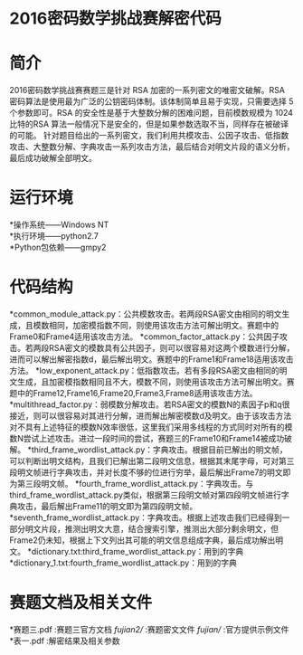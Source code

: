 2016密码数学挑战赛解密代码
==========================

简介
====
2016密码数学挑战赛赛题三是针对 RSA 加密的一系列密文的唯密文破解。RSA 密码算法是使用最为广泛的公钥密码体制。该体制简单且易于实现，只需要选择 5 个参数即可。RSA 的安全性是基于大整数分解的困难问题，目前模数规模为 1024 比特的RSA 算法一般情况下是安全的，但是如果参数选取不当，同样存在被破译的可能。
针对题目给出的一系列密文，我们利用共模攻击、公因子攻击、低指数攻击、大整数分解、字典攻击一系列攻击方法，最后结合对明文片段的语义分析，最后成功破解全部明文。


运行环境
========
*操作系统——Windows NT<br>
*执行环境——python2.7<br>
*Python包依赖——gmpy2<br>



代码结构
========
*common_module_attack.py：公共模数攻击。若两段RSA密文由相同的明文生成，且模数相同，加密模指数不同，则使用该攻击方法可解出明文。赛题中的Frame0和Frame4适用该攻击方法。
*common_factor_attack.py：公共因子攻击。若两段RSA密文的模数具有公共因子，则可以很容易对这两个模数进行分解，进而可以解出解密指数d，最后解出明文。赛题中的Frame1和Frame18适用该攻击方法。
*low_exponent_attack.py：低指数攻击。若有多段RSA密文由相同的明文生成，且加密模指数相同且不大，模数不同，则使用该攻击方法可解出明文。赛题中的Frame12,Frame16,Frame20,Frame3,Frame8适用该攻击方法。
*multithread_factor.py：弱模数分解攻击。若RSA密文的模数N的素因子p和q很接近，则可以很容易对其进行分解，进而解出解密模数d及明文。由于该攻击方法对不具有上述特征的模数N效率很低，这里我们采用多线程的方式同时对所有的模数N尝试上述攻击。进过一段时间的尝试，赛题三的Frame10和Frame14被成功破解。
*third_frame_wordlist_attack.py：字典攻击。根据目前已解出的明文帧，可以判断出明文结构，且我们已解出第二段明文信息，根据其末尾字母，可对第三段明文帧进行字典攻击，并对长度不够的位进行穷举，最后解出Frame7的明文即为第三段明文帧。
*fourth_frame_wordlist_attack.py：字典攻击。与third_frame_wordlist_attack.py类似，根据第三段明文帧对第四段明文帧进行字典攻击，最后解出Frame11的明文即为第四段明文帧。
*seventh_frame_wordlist_attack.py：字典攻击。根据上述攻击我们已经得到一部分明文片段，推测出明文大意，结合搜索引擎，推测出大部分剩余明文，但Frame2仍未知，根据上下文列出其可能的明文信息组成字典，最后成功解出明文。
*dictionary.txt:third_frame_wordlist_attack.py：用到的字典
*dictionary_1.txt:fourth_frame_wordlist_attack.py：用到的字典


赛题文档及相关文件
==================
*赛题三.pdf                            :赛题三官方文档
*fujian2/*                             :赛题密文文件
*fujian/*                              :官方提供示例文件
*表一.pdf                              :解密结果及相关参数
